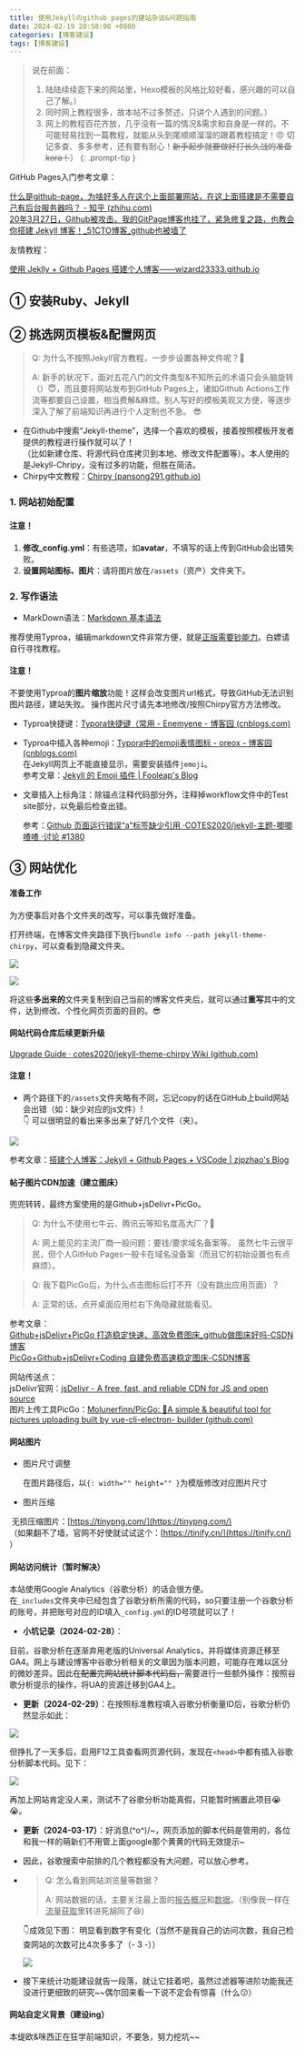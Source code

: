 ```yaml
---
title: 使用Jekyllのgithub pages的建站杂谈&问题指南
date: 2024-02-19 20:58:00 +0800
categories: [博客建设]
tags: [博客建设]
---
```


> 说在前面：
>
> 1. 陆陆续续逛下来的网站里，Hexo模板的风格比较好看，感兴趣的可以自己了解。）  
> 2. 同时网上教程很多，故本帖不过多赘述，只讲个人遇到的问题。）   
> 3. 网上的教程百花齐放，几乎没有一篇的情况&需求和自身是一样的。不可能轻易找到一篇教程，就能从头到尾顺顺溜溜的跟着教程搞定！:angry: 切记多查、多多参考，还有要有耐心！~~新手起步就要做好打长久战的准备kora！~~）
   {: .prompt-tip }

GitHub Pages入门参考文章：   

[什么是github-page，为啥好多人在这个上面部署网站，在这上面搭建是不需要自己有后台服务器吗？ - 知乎 (zhihu.com) ](https://www.zhihu.com/question/462149457/answer/3100367987?utm_id=0)  
[20年3月27日，Github被攻击。我的GitPage博客也挂了，紧急修复之路，也教会你搭建 Jekyll 博客！_51CTO博客_github也被墙了 ](https://blog.51cto.com/u_14943622/3309766)     

友情教程：  

[使用 Jeklly + Github Pages 搭建个人博客——wizard23333.github.io](https://wizard23333.github.io/tags/github-pages/)  

## ① 安装Ruby、Jekyll



## ② 挑选网页模板&配置网页

> Q: 为什么不按照Jekyll官方教程，一步步设置各种文件呢？:thinking: 
>
>  A: 新手的状况下，面对五花八门的文件类型&不知所云的术语只会头脑旋转（）:innocent:，而且要将网站发布到GitHub Pages上，诸如Github Actions工作流等都要自己设置，相当费解&麻烦。别人写好的模板美观又方便，等逐步深入了解了前端知识再进行个人定制也不急。 :sunglasses:  

- 在Github中搜索“Jekyll-theme”，选择一个喜欢的模板，接着按照模板开发者提供的教程进行操作就可以了！    
  （比如新建仓库、将源代码仓库拷贝到本地、修改文件配置等）。本人使用的是Jekyll-Chripy，没有过多的功能，但胜在简洁。
- Chirpy中文教程：[Chirpy (pansong291.github.io)](https://pansong291.github.io/chirpy-demo-zhCN/)

### 1. 网站初始配置

#### 注意！

1. **修改_config.yml**：有些选项，如**avatar**，不填写的话上传到GitHub会出错失败。
2. **设置网站图标、图片**：请将图片放在`/assets`（资产）文件夹下。

### 2. 写作语法

- MarkDown语法：[Markdown 基本语法](https://markdown.com.cn/basic-syntax/)

推荐使用Typroa，编辑markdown文件非常方便，就是<u>正版需要钞能力</u>。白嫖请自行寻找教程。

#### 注意！

不要使用Typroa的**图片缩放**功能！这样会改变图片url格式，导致GitHub无法识别图片路径，建站失败。
操作图片尺寸请先本地修改/按照Chirpy官方方法修改。

- Typroa快捷键：[Typora快捷键（常用 - Enemyene - 博客园 (cnblogs.com)](https://www.cnblogs.com/eneblog/p/15302845.html)
- Typroa中插入各种emoji：[Typora中的emoji表情图标 - oreox - 博客园 (cnblogs.com)](https://www.cnblogs.com/oreoz/p/16716238.html)   
  在Jekyll网页上不能直接显示，需要安装插件`jemoji`。  
  参考文章：[Jekyll 的 Emoji 插件 | Fooleap's Blog](https://blog.fooleap.org/jemoji.html)  

- 文章插入上标角注：除锚点注释代码部分外，注释掉workflow文件中的Test site部分，以免最后检查出错。  

  参考：[Github 页面运行错误“a”标签缺少引用 ·COTES2020/jekyll-主题-唧唧喳喳 ·讨论 #1380](https://github.com/cotes2020/jekyll-theme-chirpy/discussions/1380)   

  

## ③ 网站优化

#### 准备工作  

为方便事后对各个文件夹的改写，可以事先做好准备。  

打开终端，在博客文件夹路径下执行`bundle info --path jekyll-theme-chirpy`，可以查看到隐藏文件夹。  

![](https://cdn.jsdelivr.net/gh/Makicelse/image/img/study/202402282057231.png)

![](https://cdn.jsdelivr.net/gh/Makicelse/image/img/study/202402282057275.png)

将这些**多出来的**文件夹复制到自己当前的博客文件夹后，就可以通过**重写**其中的文件，达到修改、个性化网页页面的目的。:sunglasses:    

#### 网站代码仓库后续更新升级  

[Upgrade Guide · cotes2020/jekyll-theme-chirpy Wiki (github.com)](https://github.com/cotes2020/jekyll-theme-chirpy/wiki/Upgrade-Guide)  

#### 注意！

- 两个路径下的`/assets`文件夹略有不同，忘记copy的话在GitHub上build网站会出错（如：缺少对应的js文件）!  
  :point_down: 可以很明显的看出来多出来了好几个文件（夹）。  

![](https://cdn.jsdelivr.net/gh/Makicelse/image/img/study/202402282058098.png)

参考文章：[搭建个人博客：Jekyll + Github Pages + VSCode | zjpzhao's Blog ](https://zjpzhao.github.io/posts/jekyll-githubpages/) 

#### 帖子图片CDN加速（建立图床）

兜兜转转，最终方案使用的是Github+jsDelivr+PicGo。

> Q: 为什么不使用七牛云、腾讯云等知名度高大厂？:thinking:
>
> A: 网上能见的主流厂商一般问题：要钱/要求域名备案等。
> 虽然七牛云很平民，但个人GitHub Pages一般卡在域名没备案（而且它的初始设置也有点麻烦）。

> Q: 我下载PicGo后，为什么点击图标后打不开（没有跳出应用页面）？
>
> A: 正常的话，点开桌面应用栏右下角隐藏就能看见。  

参考文章：  
[Github+jsDelivr+PicGo 打造稳定快速、高效免费图床_github做图床好吗-CSDN博客](https://blog.csdn.net/qq_36759224/article/details/98058240)  
[PicGo+Github+jsDelivr+Coding 自建免费高速稳定图床-CSDN博客](https://blog.csdn.net/qq_29654777/article/details/108222292?utm_medium=distribute.pc_relevant.none-task-blog-2~default~baidujs_baidulandingword~default-5-108222292-blog-98058240.235^v43^pc_blog_bottom_relevance_base5&spm=1001.2101.3001.4242.4&utm_relevant_index=8)   

网站传送点：  
jsDelivr官网：[jsDelivr - A free, fast, and reliable CDN for JS and open source](https://www.jsdelivr.com/?docs=gh)  
图片上传工具PicGo：[Molunerfinn/PicGo: :rocket:A simple & beautiful tool for pictures uploading built by vue-cli-electron-  builder (github.com)](https://github.com/Molunerfinn/PicGo)    

#### 网站图片

- 图片尺寸调整

  在图片路径后，以`{: width="" height="" }`为模版修改对应图片尺寸  

- 图片压缩  

​	无损压缩图片：[https://tinypng.com/](https://tinypng.com/)  
​	（如果翻不了墙，官网不好使就试试这个：[https://tinify.cn/](https://tinify.cn/)  ）  

#### 网站访问统计（暂时解决）

本站使用Google Analytics（谷歌分析）的话会很方便。  
在`_includes`文件夹中已经包含了谷歌分析所需的代码，so只要注册一个谷歌分析的账号，并把账号对应的ID填入`_config.yml`的ID号项就可以了！  

- **小坑记录（2024-02-28）**：  

目前，谷歌分析在逐渐弃用老版的Universal Analytics，并将媒体资源迁移至GA4。网上与建设博客中谷歌分析相关的文章因为版本问题，可能存在难以区分的微妙差异。因此~~在配置完网站统计脚本代码后，~~需要进行一些额外操作：按照谷歌分析提示的操作，将UA的资源迁移到GA4上。  

- **更新（2024-02-29）**：在按照标准教程填入谷歌分析衡量ID后，谷歌分析仍然显示如此：  

![](https://cdn.jsdelivr.net/gh/Makicelse/image/img/study/202402291921478.png)

但挣扎了一天多后，启用F12工具查看网页源代码，发现在`<head>`中都有插入谷歌分析脚本代码。见下：  

![](https://cdn.jsdelivr.net/gh/Makicelse/image/img/study/202402291923724.png)

再加上网站肯定没人来，测试不了谷歌分析功能真假，只能暂时搁置此项目:sob::sob:。  

- **更新（2024-03-17）**：好消息\(^o^)/~，网页添加的脚本代码是管用的，各位和我一样的萌新们不用管上面google那个黄黄的代码无效提示~  

- 因此，谷歌搜索中前排的几个教程都没有大问题，可以放心参考。  

- >  Q: 怎么看到网站浏览量等数据？  
  >
  >  A: 网站数据的话，主要关注最上面的<u>报告概况</u>和<u>数据</u>。（别像我一样在<u>流量获取</u>里转进死胡同了:laughing:)    

  :point_down:成效见下图：  明显看到数字有变化（当然不是我自己的访问次数，我自己检查网站的次数可比4次多多了（- 3 -））  

  ![](https://cdn.jsdelivr.net/gh/Makicelse/image/img/study/202403172326406.png)

- 接下来统计功能建设就告一段落，就让它挂着吧，虽然过滤器等进阶功能我还没进行更细致的研究~~偶尔回来看一下说不定会有惊喜（什么:kissing:）    

#### 网站自定义背景（建设ing）  

本缇欧&咪西正在狂学前端知识，不要急，努力挖坑~~  
